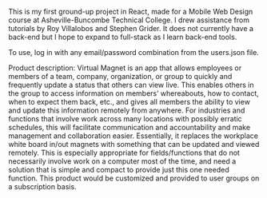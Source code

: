 This is my first ground-up project in React, made for a Mobile Web Design course at Asheville-Buncombe Technical College. I drew assistance from tutorials by Roy Villalobos and Stephen Grider.  It does not currently have a back-end but I hope to expand to full-stack as I learn back-end tools.

To use, log in with any email/password combination from the users.json file.

Product description:
Virtual Magnet is an app that allows employees or members of a team, company, organization, or group to quickly and frequently update a status that others can view live.  This enables others in the group to access information on members’ whereabouts, how to contact, when to expect them back, etc., and gives all members the ability to view and update this information remotely from anywhere.  For industries and functions that involve work across many locations with possibly erratic schedules, this will facilitate communication and accountability and make management and collaboration easier.  Essentially, it replaces the workplace white board in/out magnets with something that can be updated and viewed remotely.  This is especially appropriate for fields/functions that do not necessarily involve work on a computer most of the time, and need a solution that is simple and compact to provide just this one needed function.  This product would be customized and provided to user groups on a subscription basis.
